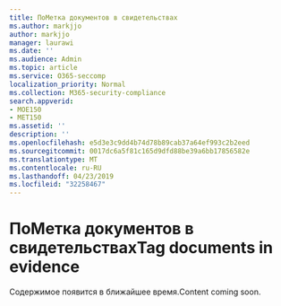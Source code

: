 ```yaml
---
title: ПоМетка документов в свидетельствах
ms.author: markjjo
author: markjjo
manager: laurawi
ms.date: ''
ms.audience: Admin
ms.topic: article
ms.service: O365-seccomp
localization_priority: Normal
ms.collection: M365-security-compliance
search.appverid:
- MOE150
- MET150
ms.assetid: ''
description: ''
ms.openlocfilehash: e5d3e3c9dd4b74d78b89cab37a64ef993c2b2eed
ms.sourcegitcommit: 0017dc6a5f81c165d9dfd88be39a6bb17856582e
ms.translationtype: MT
ms.contentlocale: ru-RU
ms.lasthandoff: 04/23/2019
ms.locfileid: "32258467"
---
```

# <a name="tag-documents-in-evidence"></a><span data-ttu-id="d25ee-102">ПоМетка документов в свидетельствах</span><span class="sxs-lookup"><span data-stu-id="d25ee-102">Tag documents in evidence</span></span>

<span data-ttu-id="d25ee-103">Содержимое появится в ближайшее время.</span><span class="sxs-lookup"><span data-stu-id="d25ee-103">Content coming soon.</span></span>